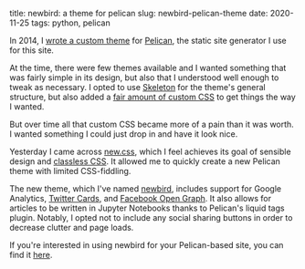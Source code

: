 title: newbird: a theme for pelican
slug: newbird-pelican-theme
date: 2020-11-25
tags: python, pelican

In 2014, I [wrote a custom theme](https://github.com/gjreda/void) for [Pelican](https://blog.getpelican.com/), the static site generator I use for this site.

At the time, there were few themes available and I wanted something that was fairly simple in its design, but also that I understood well enough to tweak as necessary. I opted to use [Skeleton](http://getskeleton.com/) for the theme's general structure, but also added a [fair amount of custom CSS](https://github.com/gjreda/void/blob/master/static/css/void.css) to get things the way I wanted.

But over time all that custom CSS became more of a pain than it was worth. I wanted something I could just drop in and have it look nice.

Yesterday I came across [new.css](https://newcss.net/), which I feel achieves its goal of sensible design and [classless CSS](https://blog.usejournal.com/the-next-css-frontier-classless-5e66f3f25fdd). It allowed me to quickly create a new Pelican theme with limited CSS-fiddling.

The new theme, which I've named [newbird](https://github.com/gjreda/newbird-pelican-theme), includes support for Google Analytics, [Twitter Cards](https://developer.twitter.com/en/docs/twitter-for-websites/cards/overview/abouts-cards), and [Facebook Open Graph](https://developers.facebook.com/docs/sharing/webmasters/). It also allows for articles to be written in Jupyter Notebooks thanks to Pelican's liquid tags plugin. Notably, I opted not to include any social sharing buttons in order to decrease clutter and page loads.

If you're interested in using newbird for your Pelican-based site, you can find it [here](https://github.com/gjreda/newbird-pelican-theme).
